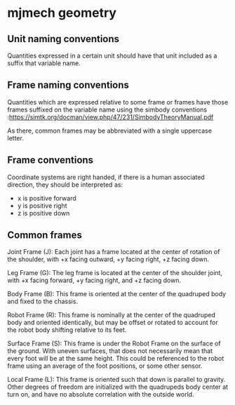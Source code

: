 # mjmech geometry #

## Unit naming conventions ##

Quantities expressed in a certain unit should have that unit included
as a suffix that variable name.

## Frame naming conventions ##

Quantities which are expressed relative to some frame or frames have those frames suffixed on the variable name using the simbody conventions :https://simtk.org/docman/view.php/47/231/SimbodyTheoryManual.pdf

As there, common frames may be abbreviated with a single uppercase
letter.

## Frame conventions ##

Coordinate systems are right handed, if there is a human associated
direction, they should be interpreted as:

* x is positive forward
* y is positive right
* z is positive down

## Common frames ##

Joint Frame (J): Each joint has a frame located at the center of
rotation of the shoulder, with +x facing outward, +y facing right, +z
facing down.

Leg Frame (G): The leg frame is located at the center of the shoulder
joint, with +x facing forward, +y facing right, and +z facing down.

Body Frame (B): This frame is oriented at the center of the quadruped
body and fixed to the chassis.

Robot Frame (R): This frame is nominally at the center of the
quadruped body and oriented identically, but may be offset or rotated
to account for the robot body shifting relative to its feet.

Surface Frame (S): This frame is under the Robot Frame on the surface
of the ground.  With uneven surfaces, that does not necessarily mean
that every foot will be at the same height.  This could be referenced
to the robot frame using an average of the foot positions, or some
other sensor.

Local Frame (L): This frame is oriented such that down is parallel to
gravity.  Other degrees of freedom are initialized with the quadrupeds
body center at turn on, and have no absolute correlation with the
outside world.
